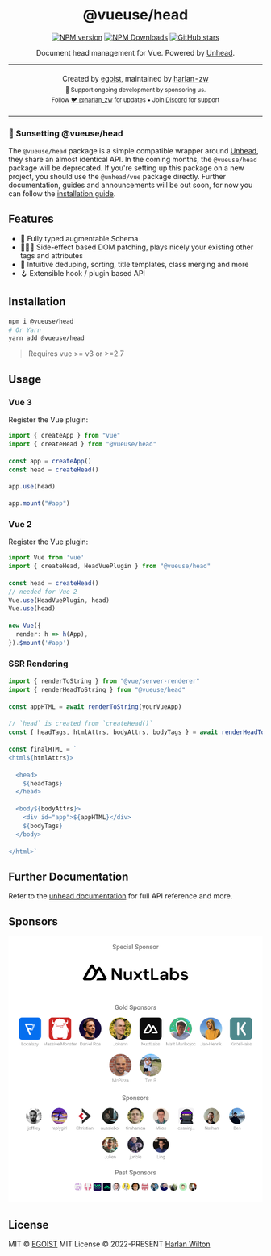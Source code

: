 <h1 align='center'>@vueuse/head</h1>

<p align="center">
<a href='https://github.com/harlan-zw/unhead/actions/workflows/test.yml'>
</a>
<a href="https://www.npmjs.com/package/@vueuse/head" target="__blank"><img src="https://img.shields.io/npm/v/@vueuse/head?style=flat&colorA=002438&colorB=28CF8D" alt="NPM version"></a>
<a href="https://www.npmjs.com/package/@vueuse/head" target="__blank"><img alt="NPM Downloads" src="https://img.shields.io/npm/dm/@vueuse/head?flat&colorA=002438&colorB=28CF8D"></a>
<a href="https://github.com/vueuse/head" target="__blank"><img alt="GitHub stars" src="https://img.shields.io/github/stars/vueuse/head?flat&colorA=002438&colorB=28CF8D"></a>
</p>


<p align="center">
Document head management for Vue. Powered by <a href="https://unhead.harlanzw.com/">Unhead</a>.
</p>

<p align="center">
<table>
<tbody>
<td align="center">
<img width="800" height="0" /><br>
Created by <a href="https://github.com/sponsors/egoist">egoist</a>, maintained by <a href="https://github.com/harlan-zw">harlan-zw</a> <br>
<sub>💛 Support ongoing development by sponsoring us.</sub><br> 
<sub>Follow <a href="https://twitter.com/harlan_zw">🐦 @harlan_zw</a> for updates  • Join <a href="https://discord.gg/275MBUBvgP">Discord</a> for support</sub><br>
<img width="800" height="0" />
</td>
</tbody>
</table>
</p>

### 🌇 Sunsetting @vueuse/head

The `@vueuse/head` package is a simple compatible wrapper around [Unhead](https://unhead.harlanzw.com/), they share an almost identical API.
In the coming months, the `@vueuse/head` package will be deprecated.
If you're setting up this package on a new project, you should
use the `@unhead/vue` package directly.
Further documentation, guides and announcements will be out soon,
for now you can follow the [installation guide](https://unhead.harlanzw.com/integrations/vue/setup).

## Features

- 💎 Fully typed augmentable Schema
- 🧑‍🤝‍🧑 Side-effect based DOM patching, plays nicely your existing other tags and attributes
- 🍣 Intuitive deduping, sorting, title templates, class merging and more
- 🪝 Extensible hook / plugin based API

## Installation

```bash
npm i @vueuse/head
# Or Yarn
yarn add @vueuse/head
```

> Requires vue >= v3 or >=2.7

## Usage

### Vue 3

Register the Vue plugin:

```ts
import { createApp } from "vue"
import { createHead } from "@vueuse/head"

const app = createApp()
const head = createHead()

app.use(head)

app.mount("#app")
```

### Vue 2

Register the Vue plugin:

```ts
import Vue from 'vue'
import { createHead, HeadVuePlugin } from "@vueuse/head"

const head = createHead()
// needed for Vue 2
Vue.use(HeadVuePlugin, head)
Vue.use(head)

new Vue({
  render: h => h(App),
}).$mount('#app')
```

### SSR Rendering

```ts
import { renderToString } from "@vue/server-renderer"
import { renderHeadToString } from "@vueuse/head"

const appHTML = await renderToString(yourVueApp)

// `head` is created from `createHead()`
const { headTags, htmlAttrs, bodyAttrs, bodyTags } = await renderHeadToString(head)

const finalHTML = `
<html${htmlAttrs}>

  <head>
    ${headTags}
  </head>

  <body${bodyAttrs}>
    <div id="app">${appHTML}</div>
    ${bodyTags}
  </body>

</html>`
```

## Further Documentation

Refer to the [unhead documentation](https://unhead.harlanzw.com/) for full API reference and more.

## Sponsors

<p align="center">
  <a href="https://raw.githubusercontent.com/harlan-zw/static/main/sponsors.svg">
    <img src='https://raw.githubusercontent.com/harlan-zw/static/main/sponsors.svg'/>
  </a>
</p>


## License

MIT &copy; [EGOIST](https://egoist.sh)
MIT License © 2022-PRESENT [Harlan Wilton](https://github.com/harlan-zw)
